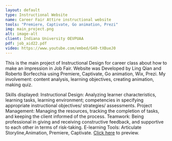 ```yaml
---
layout: default
type: Instructional Website
name: Career Fair Attire instructional website
tools: "Premiere, Captivate, Go animation, Prezi"
img: main_project.png
alt: image-alt
client: Indiana University OEVPUAA
pdf: job_aid22.pdf
video: https://www.youtube.com/embed/G40-tXBueJ0
---
```

<div>
This is the main project of Instructional Design for career class about how to make an impression in Job Fair. Website was Developed by Ling Qian and Roberto Borfecchia using Premiere, Captivate, Go animation, Wix, Prezi. 
My involvement: content analysis, learning objectives, creating animation, making quiz.

Skills displayed: 
Instructional Design: Analyzing learner characteristics, learning tasks, learning environment; competencies in specifying appropriate instructional objectives/ strategies/ assessments.
Project Management: Managing the resources, tracking the completion of tasks, and keeping the client informed of the process.
Teamwork: Being professional in giving and receiving constructive feedback, and supportive to each other in terms of risk-taking.
E-learning Tools:  Articulate Storyline,Animation, Premiere, Captivate.
<a href="https://roborf.wixsite.com/career" target="_blank">Click here</a> to preview.
</div>
